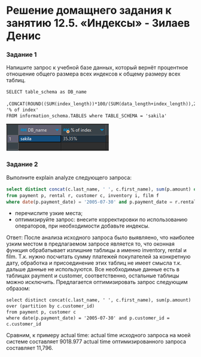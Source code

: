 # Решение домащнего задания к занятию 12.5. «Индексы» - Зилаев Денис



### Задание 1

Напишите запрос к учебной базе данных, который вернёт процентное отношение общего размера всех индексов к общему размеру всех таблиц.
```
SELECT table_schema as DB_name
	,CONCAT(ROUND((SUM(index_length))*100/(SUM(data_length+index_length)),2),'%') '% of index'
FROM information_schema.TABLES where TABLE_SCHEMA = 'sakila'
```
![screen](https://github.com/zilaev/12-5/blob/main/percent.png)

### Задание 2

Выполните explain analyze следующего запроса:
```sql
select distinct concat(c.last_name, ' ', c.first_name), sum(p.amount) over (partition by c.customer_id, f.title)
from payment p, rental r, customer c, inventory i, film f
where date(p.payment_date) = '2005-07-30' and p.payment_date = r.rental_date and r.customer_id = c.customer_id and i.inventory_id = r.inventory_id
```
- перечислите узкие места;
- оптимизируйте запрос: внесите корректировки по использованию операторов, при необходимости добавьте индексы.

Ответ:
После анализа исходного запроса было выявляено, что наиболее узким местом в предлагаемом запросе является то, 
что оконная функция обрабатывает излишние таблицы а именно inventory, rental и film. Т.к. нужно посчитать сумму платежей покупателей 
за конкретную дату, обработка и присоединение этих таблиц не имеет смысла т.к. дальше данные не используются.
Все необходимые данные есть в таблицах payment и customer, соответственно, остальные таблицы можно исключить.
Предлагается оптимизировать запрос следующим образом:
```explain analyze
select distinct concat(c.last_name, ' ', c.first_name), sum(p.amount) over (partition by c.customer_id)
from payment p, customer c
where date(p.payment_date) = '2005-07-30' and p.customer_id = c.customer_id 
```
Сравним, к примеру actual time:
actual time исходного запроса на моей системе составляет 9018.977
actual time оптимизированного запроса составляет 11,796.


